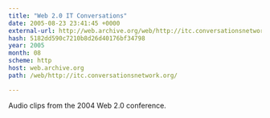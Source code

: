 ```yaml
---
title: "Web 2.0 IT Conversations"
date: 2005-08-23 23:41:45 +0000
external-url: http://web.archive.org/web/http://itc.conversationsnetwork.org/
hash: 5182dd590c7210b8d26d40176bf34798
year: 2005
month: 08
scheme: http
host: web.archive.org
path: /web/http://itc.conversationsnetwork.org/

---
```


Audio clips from the 2004 Web 2.0 conference.
